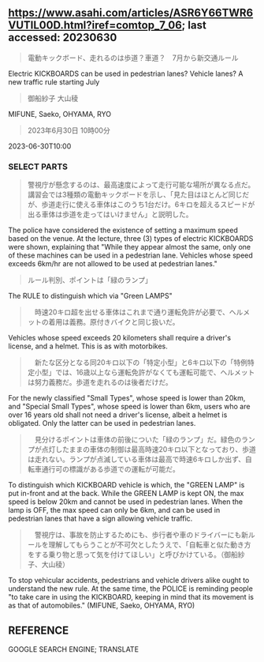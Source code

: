## https://www.asahi.com/articles/ASR6Y66TWR6VUTIL00D.html?iref=comtop_7_06; last accessed: 20230630

> 電動キックボード、走れるのは歩道？車道？　7月から新交通ルール

Electric KICKBOARDS can be used in pedestrian lanes? Vehicle lanes? A new traffic rule starting July

> 御船紗子 大山稜

MIFUNE, Saeko, OHYAMA, RYO


> 2023年6月30日 10時00分

2023-06-30T10:00

### SELECT PARTS

> 警視庁が懸念するのは、最高速度によって走行可能な場所が異なる点だ。講習会では3種類の電動キックボードを示し、「見た目はほとんど同じだが、歩道走行に使える車体はこのうち1台だけ。6キロを超えるスピードが出る車体は歩道を走ってはいけません」と説明した。

The police have considered the existence of setting a maximum speed based on the venue. At the lecture, three (3) types of electric KICKBOARDS were shown, explaining that "While they appear almost the same, only one of these machines can be used in a pedestrian lane. Vehicles whose speed exceeds 6km/hr are not allowed to be used at pedestrian lanes."

> ルール判別、ポイントは「緑のランプ」

The RULE to distinguish which via "Green LAMPS"

>　時速20キロ超を出せる車体はこれまで通り運転免許が必要で、ヘルメットの着用は義務。原付きバイクと同じ扱いだ。

Vehicles whose speed exceeds 20 kilometers shall require a driver's license, and a helmet. This is as with motorbikes.

>　新たな区分となる同20キロ以下の「特定小型」と6キロ以下の「特例特定小型」では、16歳以上なら運転免許がなくても運転可能で、ヘルメットは努力義務だ。歩道を走れるのは後者だけだ。

For the newly classified "Small Types", whose speed is lower than 20km, and "Special Small Types", whose speed is lower than 6km, users who are over 16 years old shall not need a driver's license, albeit a helmet is obligated. Only the latter can be used in pedestrian lanes.

>　見分けるポイントは車体の前後についた「緑のランプ」だ。緑色のランプが点灯したままの車体の制御は最高時速20キロ以下となっており、歩道は走れない。ランプが点滅している車体は最高で時速6キロしか出ず、自転車通行可の標識がある歩道での運転が可能だ。

To distinguish which KICKBOARD vehicle is which, the "GREEN LAMP" is put in-front and at the back. While the GREEN LAMP is kept ON, the max speed is below 20km and cannot be used in pedestrian lanes. When the lamp is OFF, the max speed can only be 6km, and can be used in pedestrian lanes that have a sign allowing vehicle traffic.

>　警視庁は、事故を防止するためにも、歩行者や車のドライバーにも新ルールを理解してもらうことが不可欠としたうえで、「自転車と似た動き方をする乗り物と思って気を付けてほしい」と呼びかけている。（御船紗子、大山稜）

To stop vehicular accidents, pedestrians and vehicle drivers alike ought to understand the new rule. At the same time, the POLICE is reminding people "to take care in using the KICKBOARD, keeping in mind that its movement is as that of automobiles." (MIFUNE, Saeko, OHYAMA, RYO)

## REFERENCE

GOOGLE SEARCH ENGINE; TRANSLATE
